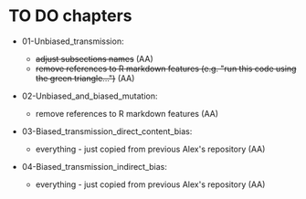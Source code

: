 # TO DO chapters


* 01-Unbiased_transmission: 
  * ~~adjust subsections names~~ (AA)
  * ~~remove references to R markdown features (e.g. "run this code using the green triangle...")~~ (AA)
  
* 02-Unbiased_and_biased_mutation:
  * remove references to R markdown features (AA)
  
* 03-Biased_transmission_direct_content_bias:
  * everything - just copied from previous Alex's repository (AA)

* 04-Biased_transmission_indirect_bias:
  * everything - just copied from previous Alex's repository (AA)
